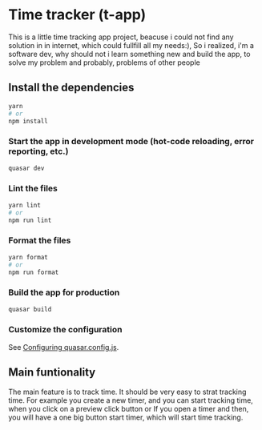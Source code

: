 # Time tracker (t-app)

This is a little time tracking app project, beacuse i could not find any solution in in internet, which could fullfill all my needs:), So i realized, i'm a software dev, why should not i learn something new and build the app, to solve my problem and probably, problems of other people

## Install the dependencies

```bash
yarn
# or
npm install
```

### Start the app in development mode (hot-code reloading, error reporting, etc.)

```bash
quasar dev
```

### Lint the files

```bash
yarn lint
# or
npm run lint
```

### Format the files

```bash
yarn format
# or
npm run format
```

### Build the app for production

```bash
quasar build
```

### Customize the configuration

See [Configuring quasar.config.js](https://v2.quasar.dev/quasar-cli-vite/quasar-config-js).

## Main funtionality

The main feature is to track time. It should be very easy to strat tracking time.
For example you create a new timer, and you can start tracking time, when you click on a preview click button or
If you open a timer and then, you will have a one big button start timer, which will start time tracking.
